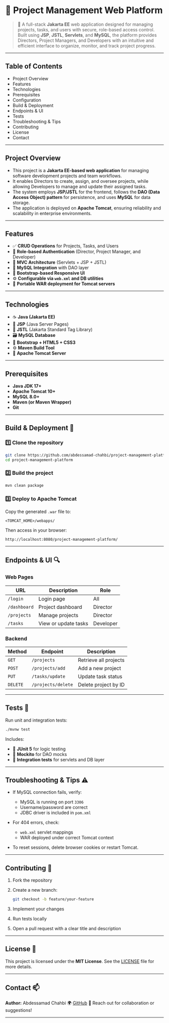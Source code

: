 # 🧩 Project Management Web Platform

> 📝 A full-stack **Jakarta EE** web application designed for managing projects, tasks, and users with secure, role-based access control.
> Built using **JSP**, **JSTL**, **Servlets**, and **MySQL**, the platform provides Directors, Project Managers, and Developers with an intuitive and efficient interface to organize, monitor, and track project progress.

---

## Table of Contents

- Project Overview  
- Features  
- Technologies  
- Prerequisites  
- Configuration  
- Build & Deployment  
- Endpoints & UI  
- Tests  
- Troubleshooting & Tips  
- Contributing  
- License  
- Contact  

---

## Project Overview

- This project is a **Jakarta EE-based web application** for managing software development projects and team workflows.
- It enables Directors to create, assign, and oversee projects, while allowing Developers to manage and update their assigned tasks.
- The system employs **JSP/JSTL** for the frontend, follows the **DAO (Data Access Object) pattern** for persistence, and uses **MySQL** for data storage.
- The application is deployed on **Apache Tomcat**, ensuring reliability and scalability in enterprise environments.

---

## Features

- ✅ **CRUD Operations** for Projects, Tasks, and Users  
- 🔐 **Role-based Authentication** (Director, Project Manager, and Developer)  
- 🧠 **MVC Architecture** (Servlets + JSP + JSTL)  
- 💾 **MySQL Integration** with DAO layer  
- 🎨 **Bootstrap-based Responsive UI**  
- ⚙️ **Configurable via `web.xml` and DB utilities**  
- 🧰 **Portable WAR deployment for Tomcat servers**

---

## Technologies

- ☕ **Java (Jakarta EE)**  
- 🧩 **JSP** (Java Server Pages)  
- 🧱 **JSTL** (Jakarta Standard Tag Library)  
- 🗃 **MySQL Database**  
- 🎨 **Bootstrap + HTML5 + CSS3**  
- ⚙️ **Maven Build Tool**  
- 🧭 **Apache Tomcat Server**

---

## Prerequisites

- **Java JDK 17+**  
- **Apache Tomcat 10+**  
- **MySQL 8.0+**  
- **Maven (or Maven Wrapper)**  
- **Git**

---

## Build & Deployment 🚀

### 1️⃣ Clone the repository

```bash
git clone https://github.com/abdessamad-chahbi/project-management-platform.git
cd project-management-platform
```

### 2️⃣ Build the project

```bash
mvn clean package
```

### 3️⃣ Deploy to Apache Tomcat

Copy the generated `.war` file to:

```
<TOMCAT_HOME>/webapps/
```

Then access in your browser:

```
http://localhost:8080/project-management-platform/
```

---

## Endpoints & UI 🔍

### Web Pages

| URL          | Description          | Role      |
| ------------ | -------------------- | --------- |
| `/login`     | Login page           | All       |
| `/dashboard` | Project dashboard    | Director  |
| `/projects`  | Manage projects      | Director  |
| `/tasks`     | View or update tasks | Developer |

### Backend

| Method   | Endpoint           | Description           |
| -------- | ------------------ | --------------------- |
| `GET`    | `/projects`        | Retrieve all projects |
| `POST`   | `/projects/add`    | Add a new project     |
| `PUT`    | `/tasks/update`    | Update task status    |
| `DELETE` | `/projects/delete` | Delete project by ID  |

---

## Tests 🧪

Run unit and integration tests:

```bash
./mvnw test
```

Includes:

* 🧩 **JUnit 5** for logic testing
* 🧪 **Mockito** for DAO mocks
* 🧱 **Integration tests** for servlets and DB layer

---

## Troubleshooting & Tips ⚠️

* If MySQL connection fails, verify:

  * MySQL is running on port `3306`
  * Username/password are correct
  * JDBC driver is included in `pom.xml`

* For 404 errors, check:

  * `web.xml` servlet mappings
  * WAR deployed under correct Tomcat context

* To reset sessions, delete browser cookies or restart Tomcat.

---

## Contributing 🤝

1. Fork the repository
2. Create a new branch:

   ```bash
   git checkout -b feature/your-feature
   ```
3. Implement your changes
4. Run tests locally
5. Open a pull request with a clear title and description

---

## License 📜

This project is licensed under the **MIT License**.
See the [LICENSE](LICENSE) file for more details.

---

## Contact 📫

**Author:** Abdessamad Chahbi
🌍 [GitHub](https://github.com/abdessamad-chahbi)
📧 Reach out for collaboration or suggestions!

---

